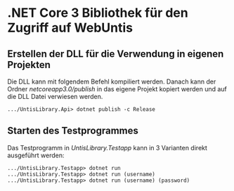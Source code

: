 # .NET Core 3 Bibliothek für den Zugriff auf WebUntis

## Erstellen der DLL für die Verwendung in eigenen Projekten
Die DLL kann mit folgendem Befehl kompiliert werden. Danach kann der Ordner *netcoreapp3.0/publish*
in das eigene Projekt kopiert werden und auf die DLL Datei verwiesen werden.
```
.../UntisLibrary.Api> dotnet publish -c Release
```

## Starten des Testprogrammes
Das Testprogramm in *UntisLibrary.Testapp* kann in 3 Varianten direkt ausgeführt werden:
```
.../UntisLibrary.Testapp> dotnet run
.../UntisLibrary.Testapp> dotnet run (username)
.../UntisLibrary.Testapp> dotnet run (username) (password)
```

